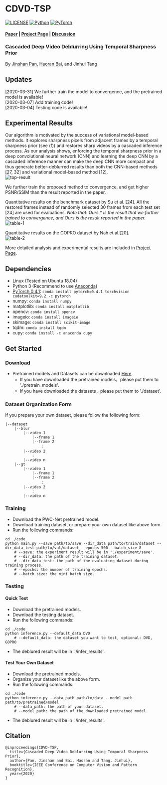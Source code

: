 # CDVD-TSP

[![LICENSE](https://img.shields.io/badge/license-MIT-green)](https://github.com/csbhr/CDVD-TSP/blob/master/LICENSE)
[![Python](https://img.shields.io/badge/python-3.6-blue.svg)](https://www.python.org/)
[![PyTorch](https://img.shields.io/badge/pytorch-0.4.1-%237732a8)](https://pytorch.org/)

#### [Paper](https://baihaoran.xyz/projects/cdvd-tsp/index.html) | [Project Page](https://baihaoran.xyz/projects/cdvd-tsp/index.html) | [Discussion](https://github.com/csbhr/CDVD-TSP/issues)
### Cascaded Deep Video Deblurring Using Temporal Sharpness Prior
By [Jinshan Pan](https://jspan.github.io/), [Haoran Bai](https://baihaoran.xyz/about), and Jinhui Tang

## Updates
[2020-03-31] We further train the model to convergence, and the pretrained model is available!  
[2020-03-07] Add training code!  
[2020-03-04] Testing code is available!

## Experimental Results
Our algorithm is motivated by the success of variational model-based methods. It explores sharpness pixels from adjacent frames by a temporal sharpness prior (see (f)) and restores sharp videos by a cascaded inference process. As our analysis shows, enforcing the temporal sharpness prior in a deep convolutional neural network (CNN) and learning the deep CNN by a cascaded inference manner can make the deep CNN more compact and thus generate better-deblurred results than both the CNN-based methods [27, 32] and variational model-based method [12].  
![top-result](https://s1.ax1x.com/2020/03/31/GQnfpt.png)  

We further train the proposed method to convergence, and get higher PSNR/SSIM than the result reported in the paper.  

Quantitative results on the benchmark dataset by Su et al. [24]. All the restored frames instead of randomly selected 30 frames from each test set [24] are used for evaluations. *Note that: Ours * is the result that we further trained to convergence, and Ours is the result reported in the paper.*  
![table-1](https://s1.ax1x.com/2020/03/31/GQOAv6.png)  

Quantitative results on the GOPRO dataset by Nah et al.[20].  
![table-2](https://s1.ax1x.com/2020/03/31/GQYZi8.png)  

More detailed analysis and experimental results are included in [Project Page](https://baihaoran.xyz/projects/cdvd-tsp/index.html).

## Dependencies

- Linux (Tested on Ubuntu 18.04)
- Python 3 (Recommend to use [Anaconda](https://www.anaconda.com/download/#linux))
- [PyTorch 0.4.1](https://pytorch.org/): `conda install pytorch=0.4.1 torchvision cudatoolkit=9.2 -c pytorch`
- numpy: `conda install numpy`
- matplotlib: `conda install matplotlib`
- opencv: `conda install opencv`
- imageio: `conda install imageio`
- skimage: `conda install scikit-image`
- tqdm: `conda install tqdm`
- cupy: `conda install -c anaconda cupy`

## Get Started

### Download
- Pretrained models and Datasets can be downloaded [Here](https://drive.google.com/drive/folders/1lw_1jITafEQ9DvMys_S6aYwtNApYKWsz?usp=sharing).
	- If you have downloaded the pretrained models，please put them to './pretrain_models'.
	- If you have downloaded the datasets，please put them to './dataset'.

### Dataset Organization Form
If you prepare your own dataset, please follow the following form:
```
|--dataset  
    |--blur  
        |--video 1
            |--frame 1
            |--frame 2
                ：  
        |--video 2
            :
        |--video n
    |--gt
        |--video 1
            |--frame 1
            |--frame 2
                ：  
        |--video 2
        	:
        |--video n
```

### Training
- Download the PWC-Net pretrained model.
- Download training dataset, or prepare your own dataset like above form.
- Run the following commands:
```
cd ./code
python main.py --save path/to/save --dir_data path/to/train/dataset --dir_data_test path/to/val/dataset --epochs 500 --batch_size 8
	# --save: the experiment result will be in './experiment/save'.
	# --dir_data: the path of the training dataset.
	# --dir_data_test: the path of the evaluating dataset during training process.
	# --epochs: the number of training epochs.
	# --batch_size: the mini batch size.
```

### Testing

#### Quick Test
- Download the pretrained models.
- Download the testing dataset.
- Run the following commands:
```
cd ./code
python inference.py --default_data DVD
	# --default_data: the dataset you want to test, optional: DVD, GOPRO
```
- The deblured result will be in './infer_results'.

#### Test Your Own Dataset
- Download the pretrained models.
- Organize your dataset like the above form.
- Run the following commands:
```
cd ./code
python inference.py --data_path path/to/data --model_path path/to/pretrained/model
	# --data_path: the path of your dataset.
	# --model_path: the path of the downloaded pretrained model.
```
- The deblured result will be in './infer_results'.

## Citation
```
@inproceedings{CDVD-TSP,
  title={Cascaded Deep Video Deblurring Using Temporal Sharpness Prior},
  author={Pan, Jinshan and Bai, Haoran and Tang, Jinhui},
  booktitle={IEEE Conference on Computer Vision and Pattern Recognition},
  year={2020}
}
```
